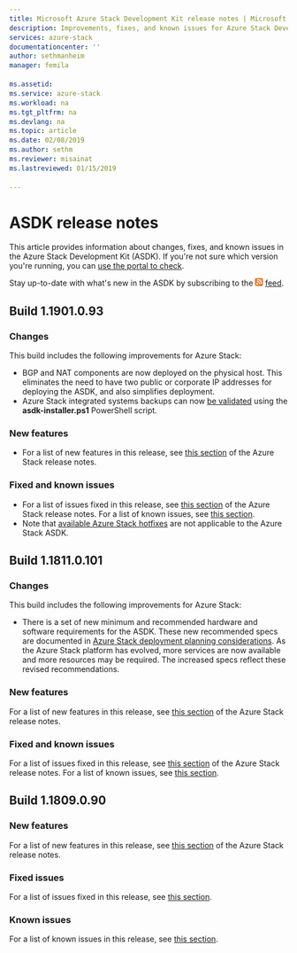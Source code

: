 ```yaml
---
title: Microsoft Azure Stack Development Kit release notes | Microsoft Docs
description: Improvements, fixes, and known issues for Azure Stack Development Kit.
services: azure-stack
documentationcenter: ''
author: sethmanheim
manager: femila

ms.assetid:
ms.service: azure-stack
ms.workload: na
ms.tgt_pltfrm: na
ms.devlang: na
ms.topic: article
ms.date: 02/08/2019
ms.author: sethm
ms.reviewer: misainat
ms.lastreviewed: 01/15/2019

---
```


# ASDK release notes

This article provides information about changes, fixes, and known issues in the Azure Stack Development Kit (ASDK). If you're not sure which version you're running, you can [use the portal to check](../azure-stack-updates.md#determine-the-current-version).

Stay up-to-date with what's new in the ASDK by subscribing to the [![RSS](./media/asdk-release-notes/feed-icon-14x14.png)](https://docs.microsoft.com/api/search/rss?search=Azure+Stack+Development+Kit+release+notes&locale=en-us#) [feed](https://docs.microsoft.com/api/search/rss?search=Azure+Stack+Development+Kit+release+notes&locale=en-us#).

## Build 1.1901.0.93

### Changes

This build includes the following improvements for Azure Stack:

- BGP and NAT components are now deployed on the physical host. This eliminates the need to have two public or corporate IP addresses for deploying the ASDK, and also simplifies deployment.
- Azure Stack integrated systems backups can now [be validated](asdk-validate-backup.md) using the **asdk-installer.ps1** PowerShell script.

### New features

- For a list of new features in this release, see [this section](../azure-stack-update-1901.md#new-features) of the Azure Stack release notes.

### Fixed and known issues

- For a list of issues fixed in this release, see [this section](../azure-stack-update-1901.md#fixed-issues) of the Azure Stack release notes. For a list of known issues, see [this section](../azure-stack-update-1901.md#known-issues-post-installation).
- Note that [available Azure Stack hotfixes](../azure-stack-update-1901.md#azure-stack-hotfixes) are not applicable to the Azure Stack ASDK.

## Build 1.1811.0.101

### Changes

This build includes the following improvements for Azure Stack:  

- There is a set of new minimum and recommended hardware and software requirements for the ASDK. These new recommended specs are documented in [Azure Stack deployment planning considerations](asdk-deploy-considerations.md). As the Azure Stack platform has evolved, more services are now available and more resources may be required. The increased specs reflect these revised recommendations.

### New features

For a list of new features in this release, see [this section](../azure-stack-update-1811.md#new-features) of the Azure Stack release notes.

### Fixed and known issues

For a list of issues fixed in this release, see [this section](../azure-stack-update-1811.md#fixed-issues) of the Azure Stack release notes. For a list of known issues, see [this section](../azure-stack-update-1811.md#known-issues-post-installation).

## Build 1.1809.0.90

### New features

For a list of new features in this release, see [this section](../azure-stack-update-1809.md#new-features) of the Azure Stack release notes.

### Fixed issues

For a list of issues fixed in this release, see [this section](../azure-stack-update-1809.md#fixed-issues).

### Known issues

For a list of known issues in this release, see [this section](../azure-stack-update-1809.md#known-issues-post-installation).
